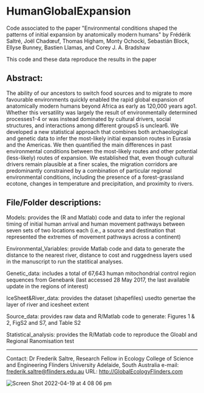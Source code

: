# HumanGlobalExpansion

Code associated to the paper "Environmental conditions shaped the patterns of initial expansion by anatomically modern humans" by Frédérik Saltré, Joël Chadœuf, Thomas Higham, Monty Ochocki, Sebastián Block, Ellyse Bunney, Bastien Llamas, and Corey J. A. Bradshaw

This code and these data reproduce the results in the paper

## Abstract:

The ability of our ancestors to switch food sources and to migrate to more favourable environments quickly enabled the rapid global expansion of anatomically modern humans beyond Africa as early as 120,000 years ago1. Whether this versatility was largely the result of environmentally determined processes1-4 or was instead dominated by cultural drivers, social structures, and interactions among different groups5 is unclear6. We developed a new statistical approach that combines both archaeological and genetic data to infer the most-likely initial expansion routes in Eurasia and the Americas. We then quantified the main differences in past environmental conditions between the most-likely routes and other potential (less-likely) routes of expansion. We established that, even though cultural drivers remain plausible at a finer scales, the migration corridors are predominantly constrained by a combination of particular regional environmental conditions, including the presence of a forest-grassland ecotone, changes in temperature and precipitation, and proximity to rivers.


## File/Folder descriptions:

Models: provides the (R and Matlab) code and data to infer the regional timing of initial human arrival and human movement pathways between seven sets of two locations each (i.e., a source and destination that represented the extremes of movement pathways across a continent)

Environmental_Variables: provide Matlab code and data to generate the distance to the nearest river, distance to cost and ruggedness layers used in the manuscript to run the statitical analyses. 

Genetic_data: includes a total of 67,643 human mitochondrial control region sequences from Genebank (last accessed 28 May 2017, the last available update in the regions of interest)

IceSheet&River_data: provides the dataset (shapefiles) usedto genertae the layer of river and icesheet extent 

Source_data: provides raw data and R/Matlab code to generate: Figures 1 & 2, FigS2 and S7, and Table S2

Statistical_analysis: provides the R/Matlab code to reproduce the Gloabl and Regional Ranomisation test    
***************
Contact:
Dr Frederik Saltre,
Research Fellow in Ecology
College of Science and Engineering
Flinders University
Adelaide, South Australia
e-mail: frederik.saltre@flinders.edu.au 
URL: http://GlobalEcologyFlinders.com

![Screen Shot 2022-04-19 at 4 08 06 pm](https://user-images.githubusercontent.com/46954120/163941558-54b18035-5a74-44a2-984f-da05da11d048.png)
